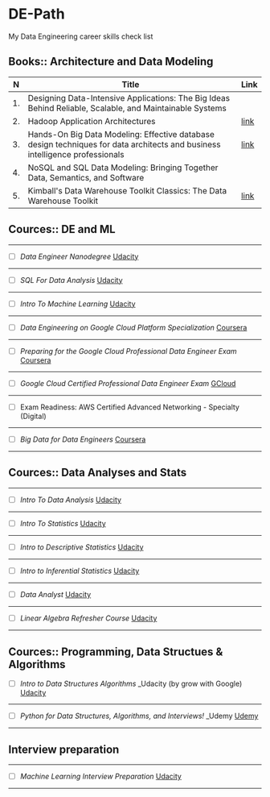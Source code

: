 # DE-Path
My Data Engineering career skills check list


## Books::  Architecture and Data Modeling

|  N | Title | Link |
| --- |------------- |------|
| 1. | Designing Data-Intensive Applications: The Big Ideas Behind Reliable, Scalable, and Maintainable Systems  | |
| 2. | Hadoop Application Architectures | [link](http://shop.oreilly.com/product/0636920033196.do) |
| 3. | Hands-On Big Data Modeling: Effective database design techniques for data architects and business intelligence professionals |[link](https://www.amazon.com/NoSQL-SQL-Data-Modeling-Semantics/dp/1634621093/) |
| 4. | NoSQL and SQL Data Modeling: Bringing Together Data, Semantics, and Software | 
| 5. | Kimball's Data Warehouse Toolkit Classics: The Data Warehouse Toolkit | [link](https://www.amazon.com/dp/1118875184/ref=cm_sw_em_r_mt_dp_U_Y0uXCbTVBCT7S) |


## Cources:: DE and ML 
***
- [ ] *Data Engineer Nanodegree* [Udacity](https://udacity.com/course/data-engineer-nanodegree--nd027) 
***
- [ ] *SQL For Data Analysis* 
[Udacity](https://udacity.com/course/sql-for-data-analysis--ud198)
***
- [ ] *Intro To Machine Learning*
[Udacity](https://udacity.com/course/intro-to-machine-learning--ud120)
***
- [ ] *Data Engineering on Google Cloud Platform Specialization*
[Coursera](https://www.coursera.org/specializations/gcp-data-machine-learning?utm_source=googlecloud&utm_medium=institutions&utm_campaign=GoogleCloud_Training_Data_ML_DE)
***
- [ ] *Preparing for the Google Cloud Professional Data Engineer Exam*
[Coursera](https://www.coursera.org/learn/preparing-cloud-professional-data-engineer-exam?utm_source=googlecloud&utm_medium=institutions&utm_campaign=GoogleCloud_Cert_Prep_PDE)
***
- [ ] *Google Cloud Certified Professional Data Engineer Exam*
[GCloud](https://cloud.google.com/certification/data-engineer)
***
- [ ] Exam Readiness: AWS Certified Advanced Networking - Specialty (Digital)
***
- [ ] *Big Data for Data Engineers*
[Coursera](https://www.coursera.org/specializations/big-data-engineering)
***

## Cources::  Data Analyses and Stats 
***
- [ ] *Intro To Data Analysis*
[Udacity](https://udacity.com/course/intro-to-data-analysis--ud170)
***
- [ ] *Intro To Statistics*
[Udacity](https://udacity.com/course/intro-to-statistics--st101)
***
- [ ] *Intro to Descriptive Statistics*
[Udacity](https://udacity.com/course/intro-to-descriptive-statistics--ud827)
***
- [ ] *Intro to Inferential Statistics*
[Udacity](https://udacity.com/course/intro-to-inferential-statistics--ud201)
***
- [ ] *Data Analyst*
[Udacity](https://udacity.com/course/data-analyst-nanodegree--nd002)
***
- [ ] *Linear Algebra Refresher Course*
[Udacity](https://udacity.com/course/linear-algebra-refresher-course--ud953)
***

## Cources:: Programming, Data Structues & Algorithms

- [ ] *Intro to Data Structures Algorithms* _Udacity (by grow with Google)
[Udacity](https://udacity.com/course/data-structures-and-algorithms-in-python--ud513)
***
- [ ] *Python for Data Structures, Algorithms, and Interviews!* _Udemy
[Udemy](https://www.udemy.com/course/python-for-data-structures-algorithms-and-interviews/)
***

## Interview preparation
***
- [ ] *Machine Learning Interview Preparation*
[Udacity](https://udacity.com/course/machine-learning-interview-prep--ud1001)
***
